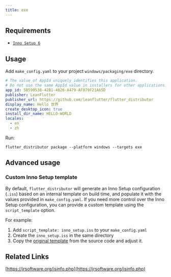 ```yaml
---
title: exe
---
```


## Requirements

- [`Inno Setup 6`](https://jrsoftware.org/isinfo.php)

## Usage

Add `make_config.yaml` to your project `windows/packaging/exe` directory.

```yaml
# The value of AppId uniquely identifies this application.
# Do not use the same AppId value in installers for other applications.
app_id: 5B599538-42B1-4826-A479-AF079F21A65D
publisher: LeanFlutter
publisher_url: https://github.com/leanflutter/flutter_distributor
display_name: Hello 世界
create_desktop_icon: true
install_dir_name: HELLO-WORLD
locales:
  - en
  - zh
```

Run:

```
flutter_distributor package --platform windows --targets exe
```

## Advanced usage

### Custom Inno Setup template

By default, `flutter_distributor` will generate an Inno Setup configuration (`.iss`) based on an internal template on build time, and populate it with the values provided in `make_config.yaml`. If you need more control over the Inno Setup configuration, you can provide a custom template using the `script_template` option.

For example:

1. Add `script_template: inno_setup.iss` to your `make_config.yaml`
2. Create the `inno_setup.iss` in the same directory
3. Copy the [original template](https://github.com/leanflutter/flutter_distributor/blob/main/packages/flutter_app_packager/lib/src/makers/exe/inno_setup/inno_setup_script.dart) from the source code and adjust it.

## Related Links

[https://jrsoftware.org/isinfo.php](https://jrsoftware.org/isinfo.php)

